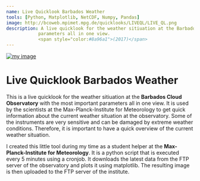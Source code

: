 ```yaml
---
name: Live Quicklook Barbados Weather
tools: [Python, Matplotlib, NetCDF, Numpy, Pandas]
image: http://bcoweb.mpimet.mpg.de/quicklooks/LIVEQL/LIVE_QL.png
description: A live quicklook for the weather sitiuation at the Barbados Cloud Observatory with the most important
            parameters all in one view.
            <span style="color:#8a96a1">(2017)</span>
---
```


[![my image](http://bcoweb.mpimet.mpg.de/quicklooks/LIVEQL/LIVE_QL.png)](http://bcoweb.mpimet.mpg.de/quicklooks/LIVEQL/LIVE_QL.png)

# Live Quicklook Barbados Weather

This is a live quicklook for the weather sitiuation at the **Barbados Cloud Observatory** with the most important
parameters all in one view. It is used by the scientists at the Max-Planck-Institute for Meteorology to get quick
information about the current weather situation at the observatory. Some of the instruments are very sensitive and
can be damaged by extreme weather conditions. Therefore, it is important to have a quick overview of the current
weather situation.

I created this little tool during my time as a student helper at the **Max-Planck-Institute for Meteorology**. It is a 
python script that is executed every 5 minutes using a cronjob. It downloads the latest data from the FTP server of the
observatory and plots it using matplotlib. The resulting image is then uploaded to the FTP server of the institute.